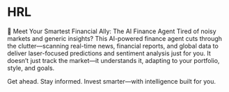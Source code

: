 # HRL
🚀 Meet Your Smartest Financial Ally: The AI Finance Agent
Tired of noisy markets and generic insights? This AI-powered finance agent cuts through the clutter—scanning real-time news, financial reports, and global data to deliver laser-focused predictions and sentiment analysis just for you. It doesn’t just track the market—it understands it, adapting to your portfolio, style, and goals.

Get ahead. Stay informed. Invest smarter—with intelligence built for you.

